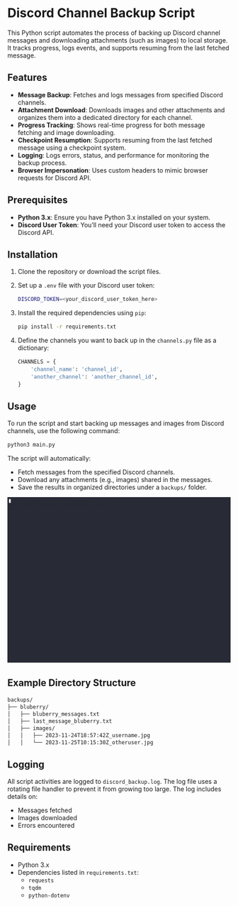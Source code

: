 # Discord Channel Backup Script

This Python script automates the process of backing up Discord channel messages and downloading attachments (such as images) to local storage. It tracks progress, logs events, and supports resuming from the last fetched message.

## Features

- **Message Backup**: Fetches and logs messages from specified Discord channels.
- **Attachment Download**: Downloads images and other attachments and organizes them into a dedicated directory for each channel.
- **Progress Tracking**: Shows real-time progress for both message fetching and image downloading.
- **Checkpoint Resumption**: Supports resuming from the last fetched message using a checkpoint system.
- **Logging**: Logs errors, status, and performance for monitoring the backup process.
- **Browser Impersonation**: Uses custom headers to mimic browser requests for Discord API.

## Prerequisites

- **Python 3.x**: Ensure you have Python 3.x installed on your system.
- **Discord User Token**: You’ll need your Discord user token to access the Discord API.

## Installation

1. Clone the repository or download the script files.
2. Set up a `.env` file with your Discord user token:

   ```bash
   DISCORD_TOKEN=<your_discord_user_token_here>
   ```

3. Install the required dependencies using `pip`:

   ```bash
   pip install -r requirements.txt
   ```

4. Define the channels you want to back up in the `channels.py` file as a dictionary:

   ```python
   CHANNELS = {
       'channel_name': 'channel_id',
       'another_channel': 'another_channel_id',
   }
   ```

## Usage

To run the script and start backing up messages and images from Discord channels, use the following command:

```bash
python3 main.py
```

The script will automatically:
- Fetch messages from the specified Discord channels.
- Download any attachments (e.g., images) shared in the messages.
- Save the results in organized directories under a `backups/` folder.

![nw47-example-backup](./extras/nw47-backup-example3.gif)

## Example Directory Structure

```plaintext
backups/
├── bluberry/
│   ├── bluberry_messages.txt
│   ├── last_message_bluberry.txt
│   ├── images/
│   │   ├── 2023-11-24T18:57:42Z_username.jpg
│   │   └── 2023-11-25T10:15:30Z_otheruser.jpg
```

## Logging

All script activities are logged to `discord_backup.log`. The log file uses a rotating file handler to prevent it from growing too large. The log includes details on:
- Messages fetched
- Images downloaded
- Errors encountered

## Requirements

- Python 3.x
- Dependencies listed in `requirements.txt`:
  - `requests`
  - `tqdm`
  - `python-dotenv`

